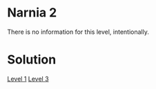 <h1>Narnia 2</h1>

<p>There is no information for this level, intentionally.</p>

<h1>Solution</h1>

<a href="narnia1.md">Level 1</a>
<a href="narnia3.md">Level 3</a>
